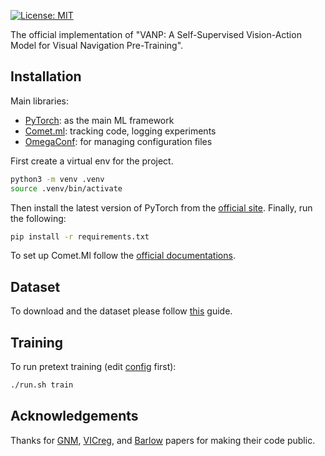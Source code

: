 [![License: MIT](https://img.shields.io/badge/License-MIT-yellow.svg)](https://opensource.org/licenses/MIT)

The official implementation of "VANP: A Self-Supervised Vision-Action Model for Visual Navigation Pre-Training".

## Installation
Main libraries:
* [PyTorch](https://www.pytorch.org/): as the main ML framework
* [Comet.ml](https://www.comet.ml): tracking code, logging experiments
* [OmegaConf](https://omegaconf.readthedocs.io/en/latest/): for managing configuration files

First create a virtual env for the project. 
```bash
python3 -m venv .venv
source .venv/bin/activate
```

Then install the latest version of PyTorch from the [official site](https://www.pytorch.org/). Finally, run the following:
```bash
pip install -r requirements.txt
```
To set up Comet.Ml follow the [official documentations](https://www.comet.ml/docs/).

## Dataset
To download and the dataset please follow [this](docs/data_parser.md) guide.

## Training
To run pretext training (edit [config](VANP/conf/config_pretext.yaml) first):
```bash
./run.sh train
```

## Acknowledgements
Thanks for [GNM](https://github.com/PrieureDeSion/drive-any-robot), [VICreg](https://github.com/facebookresearch/vicreg/tree/main), and [Barlow](https://github.com/facebookresearch/barlowtwins) papers for making their code public.
